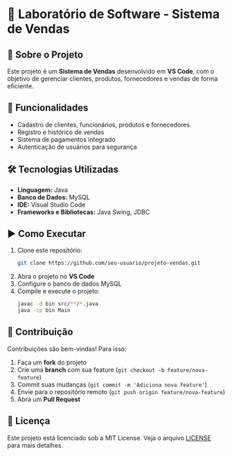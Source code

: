 # 🛒 Laboratório de Software - Sistema de Vendas

## 📌 Sobre o Projeto
Este projeto é um **Sistema de Vendas** desenvolvido em **VS Code**, com o objetivo de gerenciar clientes, produtos, fornecedores e vendas de forma eficiente. 

## 🚀 Funcionalidades
- Cadastro de clientes, funcionários, produtos e fornecedores
- Registro e histórico de vendas
- Sistema de pagamentos integrado
- Autenticação de usuários para segurança

## 🛠️ Tecnologias Utilizadas
- **Linguagem:** Java
- **Banco de Dados:** MySQL
- **IDE:** Visual Studio Code
- **Frameworks e Bibliotecas:** Java Swing, JDBC

## ▶️ Como Executar
1. Clone este repositório:
   ```bash
   git clone https://github.com/seu-usuario/projeto-vendas.git
   ```
2. Abra o projeto no **VS Code**
3. Configure o banco de dados MySQL
4. Compile e execute o projeto:
   ```bash
   javac -d bin src/**/*.java
   java -cp bin Main
   ```

## 📌 Contribuição
Contribuições são bem-vindas! Para isso:
1. Faça um **fork** do projeto
2. Crie uma **branch** com sua feature (`git checkout -b feature/nova-feature`)
3. Commit suas mudanças (`git commit -m 'Adiciona nova feature'`)
4. Envie para o repositório remoto (`git push origin feature/nova-feature`)
5. Abra um **Pull Request**

## 📜 Licença
Este projeto está licenciado sob a MIT License. Veja o arquivo [LICENSE](LICENSE) para mais detalhes.
